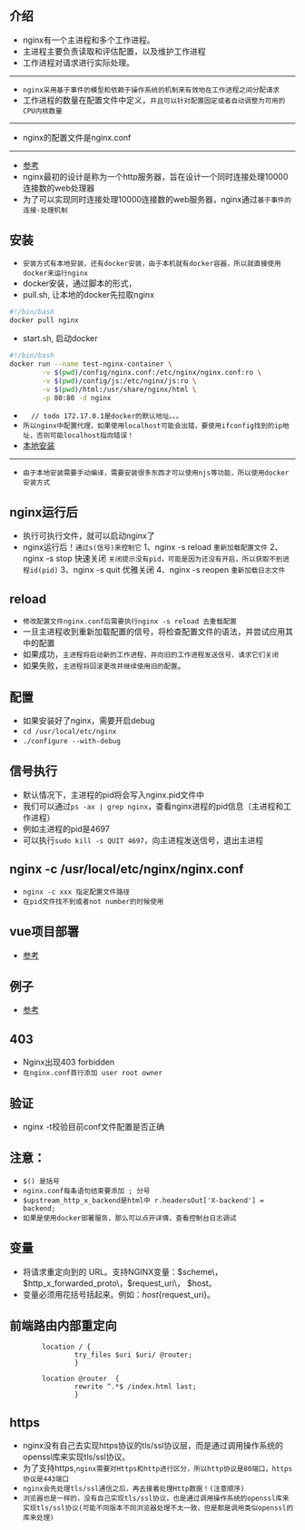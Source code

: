 ## 介绍

* nginx有一个主进程和多个工作进程。
* 主进程主要负责读取和评估配置，以及维护工作进程
* 工作进程对请求进行实际处理。

---

* `nginx采用基于事件的模型和依赖于操作系统的机制来有效地在工作进程之间分配请求`
* 工作进程的数量在配置文件中定义，`并且可以针对配置固定或者自动调整为可用的CPU内核数量`

---

* nginx的配置文件是nginx.conf

---

* [参考]("http://nginx.org/en/docs/")
* nginx最初的设计是称为一个http服务器，旨在设计一个同时连接处理10000连接数的web处理器
* 为了可以实现同时连接处理10000连接数的web服务器，nginx通过`基于事件的连接-处理机制`

## 安装

* `安装方式有本地安装，还有docker安装，由于本机就有docker容器，所以就直接使用docker来运行nginx`
* docker安装，通过脚本的形式，
* pull.sh, 让本地的docker先拉取nginx

```bash
#!/bin/bash
docker pull nginx
```

* start.sh, 启动docker

```bash
#!/bin/bash
docker run --name test-nginx-container \
        -v $(pwd)/config/nginx.conf:/etc/nginx/nginx.conf:ro \
        -v $(pwd)/config/js:/etc/nginx/js:ro \
        -v $(pwd)/html:/usr/share/nginx/html \
        -p 80:80 -d nginx
```

* `  // todo 172.17.0.1是docker的默认地址。。。`
* `所以nginx中配置代理，如果使用localhost可能会出错，要使用ifconfig找到的ip地址，否则可能localhost指向错误！`
* [本地安装]("https://www.cnblogs.com/meng1314-shuai/p/8335140.html")

---

* `由于本地安装需要手动编译，需要安装很多东西才可以使用njs等功能，所以使用docker安装方式`

## nginx运行后

* 执行可执行文件，就可以启动nginx了
* nginx运行后！`通过s(信号)来控制它`
  1、nginx -s reload `重新加载配置文件`
  2、nginx -s stop 快速关闭
  `关闭提示没有pid，可能是因为还没有开启，所以获取不到进程id(pid)`
  3、nginx -s quit 优雅关闭
  4、nginx -s reopen `重新加载日志文件`

## reload

* `修改配置文件nginx.conf后需要执行nginx -s reload 去重载配置`
* 一旦主进程收到重新加载配置的信号，将检查配置文件的语法，并尝试应用其中的配置
* 如果成功，`主进程将启动新的工作进程，并向旧的工作进程发送信号，请求它们关闭`
* 如果失败，`主进程将回滚更改并继续使用旧的配置`。

## 配置

* 如果安装好了nginx，需要开启debug
* `cd /usr/local/etc/nginx`
* `./configure --with-debug`

## 信号执行

* 默认情况下，主进程的pid将会写入nginx.pid文件中
* 我们可以通过`ps -ax | grep nginx`，查看nginx进程的pid信息（主进程和工作进程）
* 例如主进程的pid是4697
* 可以执行`sudo kill -s QUIT 4697`，向主进程发送信号，退出主进程

## nginx -c /usr/local/etc/nginx/nginx.conf

* `nginx -c xxx 指定配置文件路径`
* `在pid文件找不到或者not number的时候使用`

## vue项目部署

* [参考]("https://blog.csdn.net/mocoe/article/details/83932268")

## 例子

* [参考]("https://github.com/dunwu/nginx-tutorial/blob/master/docs/nginx-configuration.md")

## 403

* Nginx出现403 forbidden
* `在nginx.conf首行添加 user root owner`

## 验证

* nginx -t校验目前conf文件配置是否正确

## 注意：

* `$() 是括号`
* `nginx.conf每条语句结束要添加 ; 分号`
* `$upstream_http_x_backend是html中 r.headersOut['X-backend'] = backend;`
* `如果是使用docker部署服务，那么可以点开详情，查看控制台日志调试`

## 变量

* 将请求重定向到的 URL。支持NGINX变量：$scheme\，$http_x_forwarded_proto\，$request_uri\， $host。
* 变量必须用花括号括起来。例如：${host}${request_uri}。

## 前端路由内部重定向

```text
        location / {
                try_files $uri $uri/ @router;
                }
 
        location @router  {
                rewrite ^.*$ /index.html last;
                }
```

## https
* nginx没有自己去实现https协议的tls/ssl协议层，而是通过调用操作系统的openssl库来实现tls/ssl协议。
* 为了支持https,`nginx需要对Https和http进行区分，所以http协议是80端口，https协议是443端口`
* `nginx会先处理tls/ssl通信之后，再去接着处理Http数据！(注意顺序)`
* `浏览器也是一样的，没有自己实现tls/ssl协议，也是通过调用操作系统的openssl库来实现tls/ssl协议(可能不同版本不同浏览器处理不太一致，但是都是调用类似openssl的库来处理)`

